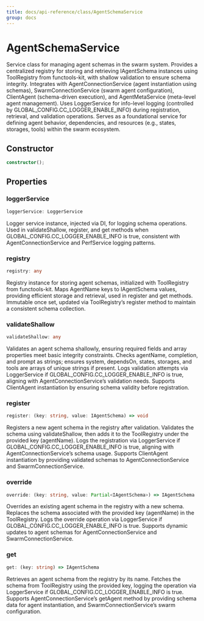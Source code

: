```yaml
---
title: docs/api-reference/class/AgentSchemaService
group: docs
---
```


# AgentSchemaService

Service class for managing agent schemas in the swarm system.
Provides a centralized registry for storing and retrieving IAgentSchema instances using ToolRegistry from functools-kit, with shallow validation to ensure schema integrity.
Integrates with AgentConnectionService (agent instantiation using schemas), SwarmConnectionService (swarm agent configuration), ClientAgent (schema-driven execution), and AgentMetaService (meta-level agent management).
Uses LoggerService for info-level logging (controlled by GLOBAL_CONFIG.CC_LOGGER_ENABLE_INFO) during registration, retrieval, and validation operations.
Serves as a foundational service for defining agent behavior, dependencies, and resources (e.g., states, storages, tools) within the swarm ecosystem.

## Constructor

```ts
constructor();
```

## Properties

### loggerService

```ts
loggerService: LoggerService
```

Logger service instance, injected via DI, for logging schema operations.
Used in validateShallow, register, and get methods when GLOBAL_CONFIG.CC_LOGGER_ENABLE_INFO is true, consistent with AgentConnectionService and PerfService logging patterns.

### registry

```ts
registry: any
```

Registry instance for storing agent schemas, initialized with ToolRegistry from functools-kit.
Maps AgentName keys to IAgentSchema values, providing efficient storage and retrieval, used in register and get methods.
Immutable once set, updated via ToolRegistry’s register method to maintain a consistent schema collection.

### validateShallow

```ts
validateShallow: any
```

Validates an agent schema shallowly, ensuring required fields and array properties meet basic integrity constraints.
Checks agentName, completion, and prompt as strings; ensures system, dependsOn, states, storages, and tools are arrays of unique strings if present.
Logs validation attempts via LoggerService if GLOBAL_CONFIG.CC_LOGGER_ENABLE_INFO is true, aligning with AgentConnectionService’s validation needs.
Supports ClientAgent instantiation by ensuring schema validity before registration.

### register

```ts
register: (key: string, value: IAgentSchema) => void
```

Registers a new agent schema in the registry after validation.
Validates the schema using validateShallow, then adds it to the ToolRegistry under the provided key (agentName).
Logs the registration via LoggerService if GLOBAL_CONFIG.CC_LOGGER_ENABLE_INFO is true, aligning with AgentConnectionService’s schema usage.
Supports ClientAgent instantiation by providing validated schemas to AgentConnectionService and SwarmConnectionService.

### override

```ts
override: (key: string, value: Partial<IAgentSchema>) => IAgentSchema
```

Overrides an existing agent schema in the registry with a new schema.
Replaces the schema associated with the provided key (agentName) in the ToolRegistry.
Logs the override operation via LoggerService if GLOBAL_CONFIG.CC_LOGGER_ENABLE_INFO is true.
Supports dynamic updates to agent schemas for AgentConnectionService and SwarmConnectionService.

### get

```ts
get: (key: string) => IAgentSchema
```

Retrieves an agent schema from the registry by its name.
Fetches the schema from ToolRegistry using the provided key, logging the operation via LoggerService if GLOBAL_CONFIG.CC_LOGGER_ENABLE_INFO is true.
Supports AgentConnectionService’s getAgent method by providing schema data for agent instantiation, and SwarmConnectionService’s swarm configuration.
